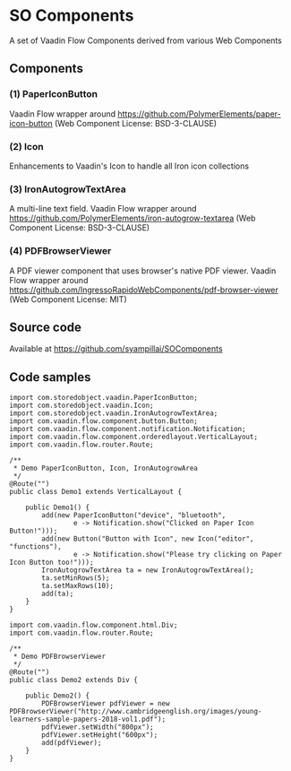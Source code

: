 # SO Components

A set of Vaadin Flow Components derived from various Web Components

## Components

### (1) PaperIconButton
Vaadin Flow wrapper around https://github.com/PolymerElements/paper-icon-button (Web Component License: BSD-3-CLAUSE)

### (2) Icon
Enhancements to Vaadin's Icon to handle all Iron icon collections

### (3) IronAutogrowTextArea
A multi-line text field.
Vaadin Flow wrapper around https://github.com/PolymerElements/iron-autogrow-textarea (Web Component License: BSD-3-CLAUSE)

### (4) PDFBrowserViewer
A PDF viewer component that uses browser's native PDF viewer.
Vaadin Flow wrapper around https://github.com/IngressoRapidoWebComponents/pdf-browser-viewer (Web Component License: MIT)

## Source code

Available at https://github.com/syampillai/SOComponents

## Code samples
```
import com.storedobject.vaadin.PaperIconButton;
import com.storedobject.vaadin.Icon;
import com.storedobject.vaadin.IronAutogrowTextArea;
import com.vaadin.flow.component.button.Button;
import com.vaadin.flow.component.notification.Notification;
import com.vaadin.flow.component.orderedlayout.VerticalLayout;
import com.vaadin.flow.router.Route;

/**
 * Demo PaperIconButton, Icon, IronAutogrowArea
 */
@Route("")
public class Demo1 extends VerticalLayout {

    public Demo1() {
        add(new PaperIconButton("device", "bluetooth",
                e -> Notification.show("Clicked on Paper Icon Button!")));
        add(new Button("Button with Icon", new Icon("editor", "functions"),
                e -> Notification.show("Please try clicking on Paper Icon Button too!")));
        IronAutogrowTextArea ta = new IronAutogrowTextArea();
        ta.setMinRows(5);
        ta.setMaxRows(10);
        add(ta);
    }
}
```
```
import com.vaadin.flow.component.html.Div;
import com.vaadin.flow.router.Route;

/**
 * Demo PDFBrowserViewer
 */
@Route("")
public class Demo2 extends Div {

    public Demo2() {
        PDFBrowserViewer pdfViewer = new PDFBrowserViewer("http://www.cambridgeenglish.org/images/young-learners-sample-papers-2018-vol1.pdf");
        pdfViewer.setWidth("800px");
        pdfViewer.setHeight("600px");
        add(pdfViewer);
    }
}
```
